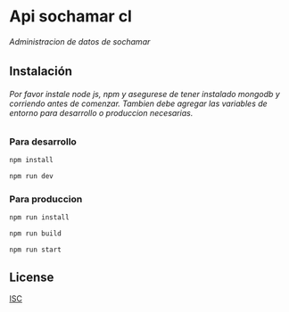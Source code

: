# Api sochamar cl

###### Administracion de datos de sochamar

## Instalación

###### Por favor instale node js, npm y asegurese de tener instalado mongodb y corriendo antes de comenzar. Tambien debe agregar las variables de entorno para desarrollo o produccion necesarias.

### Para desarrollo
```bash
npm install
```

```bash
npm run dev
```

### Para produccion
```bash
npm run install
```
```bash
npm run build
```
```bash
npm run start
```

## License
[ISC](https://choosealicense.com/licenses/isc/)